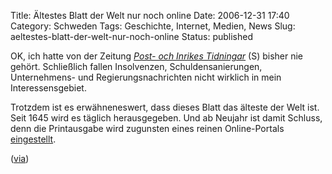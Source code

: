 Title: Ältestes Blatt der Welt nur noch online
Date: 2006-12-31 17:40
Category: Schweden
Tags: Geschichte, Internet, Medien, News
Slug: aeltestes-blatt-der-welt-nur-noch-online
Status: published

OK, ich hatte von der Zeitung [*Post- och Inrikes
Tidningar*](http://www.poit.org/) (S) bisher nie gehört. Schließlich
fallen Insolvenzen, Schuldensanierungen, Unternehmens- und
Regierungsnachrichten nicht wirklich in mein Interessensgebiet.

Trotzdem ist es erwähneneswert, dass dieses Blatt das älteste der Welt
ist. Seit 1645 wird es täglich herausgegeben. Und ab Neujahr ist damit
Schluss, denn die Printausgabe wird zugunsten eines reinen
Online-Portals
[eingestellt](http://www.ftd.de/technik/medien_internet/145791.html).

([via](http://tub.de1.cc/?p=1360))

